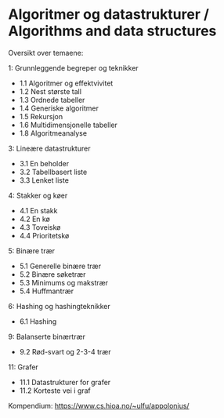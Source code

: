# Algoritmer og datastrukturer / Algorithms and data structures

Oversikt over temaene:

1: Grunnleggende begreper og teknikker

* 1.1 Algoritmer og effektvivitet
* 1.2 Nest største tall
* 1.3 Ordnede tabeller
* 1.4 Generiske algoritmer
* 1.5 Rekursjon
* 1.6 Multidimensjonelle tabeller
* 1.8 Algoritmeanalyse

3: Lineære datastrukturer

* 3.1 En beholder
* 3.2 Tabellbasert liste
* 3.3 Lenket liste

4: Stakker og køer

* 4.1 En stakk
* 4.2 En kø
* 4.3 Toveiskø
* 4.4 Prioritetskø

5: Binære trær

* 5.1 Generelle binære trær
* 5.2 Binære søketrær
* 5.3 Minimums og makstrær
* 5.4 Huffmantrær

6: Hashing og hashingteknikker

* 6.1 Hashing

9: Balanserte binærtrær

* 9.2 Rød-svart og 2-3-4 trær

11: Grafer

* 11.1 Datastrukturer for grafer
* 11.2 Korteste vei i graf

Kompendium: https://www.cs.hioa.no/~ulfu/appolonius/
